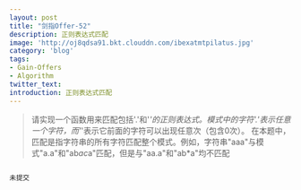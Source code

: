```yaml
---
layout: post
title: "剑指Offer-52"
description: 正则表达式匹配
image: 'http://oj8qdsa91.bkt.clouddn.com/ibexatmtpilatus.jpg'
category: 'blog'
tags:
- Gain-Offers
- Algorithm
twitter_text: 
introduction: 正则表达式匹配
---
```



> 请实现一个函数用来匹配包括'.'和'*'的正则表达式。模式中的字符'.'表示任意一个字符，而'*'表示它前面的字符可以出现任意次（包含0次）。 在本题中，匹配是指字符串的所有字符匹配整个模式。例如，字符串"aaa"与模式"a.a"和"ab*ac*a"匹配，但是与"aa.a"和"ab*a"均不匹配


```cpp

未提交

```